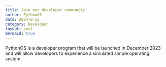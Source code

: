 ```yaml
---
title: Join our developer community
author: PythonOS
date: 2024-6-13
category: Developer
layout: post
mermaid: true
---
```


PythonOS is a developer program that will be launched in December 2023 and will allow developers to experience a simulated simple operating system.
